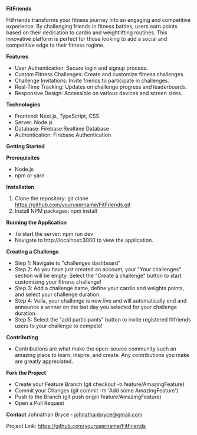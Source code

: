 **FitFriends**

FitFriends transforms your fitness journey into an engaging and competitive experience. By challenging friends in fitness battles, users earn points based on their dedication to cardio and weightlifting routines. This innovative platform is perfect for those looking to add a social and competitive edge to their fitness regime.

**Features**
- User Authentication: Secure login and signup process.
- Custom Fitness Challenges: Create and customize fitness challenges.
- Challenge Invitations: Invite friends to participate in challenges.
- Real-Time Tracking: Updates on challenge progress and leaderboards.
- Responsive Design: Accessible on various devices and screen sizes.

**Technologies**
- Frontend: Next.js, TypeScript, CSS
- Server: Node.js
- Database: Firebase Realtime Database
- Authentication: Firebase Authentication

**Getting Started**

**Prerequisites**
- Node.js
- npm or yarn

**Installation**
  1. Clone the repository: git clone https://github.com/yourusername/FitFriends.git
  2. Install NPM packages: npm install
 
**Running the Application**
- To start the server: npm run dev
- Navigate to http://localhost:3000 to view the application.

**Creating a Challenge**
- Step 1: Navigate to "challenges dashboard"
- Step 2: As you have just created an account, your "Your challenges" section will be empty. Select the "Create a challenge" button to start customizing your fitness challenge!
- Step 3: Add a challenge name, define your cardio and weights points, and select your challenge duration.
- Step 4: Voila, your challenge is now live and will automatically end and announce a winner on the last day you selected for your challenge duration.
- Step 5: Select the "add participants" button to invite registered fitfriends users to your challenge to compete!

**Contributing**
- Contributions are what make the open-source community such an amazing place to learn, inspire, and create. Any contributions you make are greatly appreciated.

**Fork the Project**
- Create your Feature Branch (git checkout -b feature/AmazingFeature)
- Commit your Changes (git commit -m 'Add some AmazingFeature')
- Push to the Branch (git push origin feature/AmazingFeature)
- Open a Pull Request

**Contact**
Johnathan Bryce - johnathanbryce@gmail.com

Project Link: https://github.com/yourusername/FitFriends
